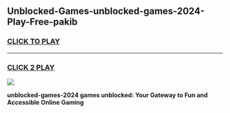 
## Unblocked-Games-unblocked-games-2024-Play-Free-pakib
<h3>
<a href="https://premium76.site?title=unblocked-games-2024&ref=18A1">CLICK TO PLAY</a></h3>
<hr>

<h3>
<a href="https://premium76.site?title=unblocked-games-2024&ref=18A1">CLICK 2 PLAY</a>
  
</h3>

<a href="https://premium76.site?title=unblocked-games-2024&ref=18A1"><img src="https://clearcache.store/games.png"></a>


**unblocked-games-2024 games unblocked: Your Gateway to Fun and Accessible Online Gaming**
